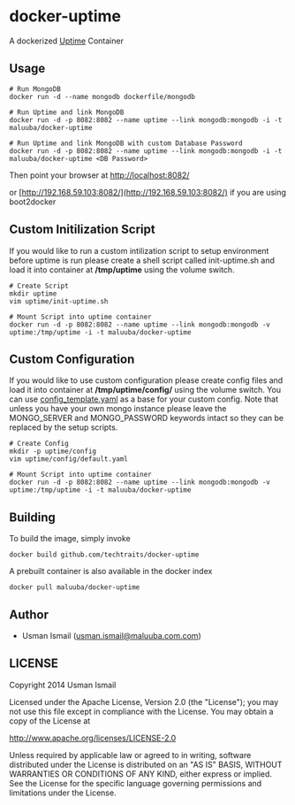 docker-uptime
=============

A dockerized [Uptime](https://github.com/fzaninotto/uptime) Container

## Usage

```
# Run MongoDB
docker run -d --name mongodb dockerfile/mongodb

# Run Uptime and link MongoDB
docker run -d -p 8082:8082 --name uptime --link mongodb:mongodb -i -t maluuba/docker-uptime

# Run Uptime and link MongoDB with custom Database Password
docker run -d -p 8082:8082 --name uptime --link mongodb:mongodb -i -t maluuba/docker-uptime <DB Password>
```
Then point your browser at [http://localhost:8082/](http://localhost:8082/)

or [http://192.168.59.103:8082/](http://192.168.59.103:8082/) if you are using boot2docker

## Custom Initilization Script

If you would like to run a custom intilization script to setup environment before uptime is run please create a shell script called init-uptime.sh and load it into container at __/tmp/uptime__ using the volume switch.

```
# Create Script
mkdir uptime
vim uptime/init-uptime.sh

# Mount Script into uptime container
docker run -d -p 8082:8082 --name uptime --link mongodb:mongodb -v uptime:/tmp/uptime -i -t maluuba/docker-uptime
```

## Custom Configuration

If you would like to use custom configuration please create config files and load it into container at __/tmp/uptime/config/__ using the volume switch. You can use [config_template.yaml](https://github.com/techtraits/docker-uptime/blob/master/config_template.yaml) as a base for your custom config. Note that unless you have your own mongo instance please leave the MONGO_SERVER and MONGO_PASSWORD keywords intact so they can be replaced by the setup scripts. 

```
# Create Config
mkdir -p uptime/config
vim uptime/config/default.yaml

# Mount Script into uptime container
docker run -d -p 8082:8082 --name uptime --link mongodb:mongodb -v uptime:/tmp/uptime -i -t maluuba/docker-uptime
```

## Building

To build the image, simply invoke

    docker build github.com/techtraits/docker-uptime

A prebuilt container is also available in the docker index

    docker pull maluuba/docker-uptime
    
## Author

  * Usman Ismail (<usman.ismail@maluuba.com.com>)

## LICENSE

Copyright 2014 Usman Ismail

Licensed under the Apache License, Version 2.0 (the "License");
you may not use this file except in compliance with the License.
You may obtain a copy of the License at

  http://www.apache.org/licenses/LICENSE-2.0

Unless required by applicable law or agreed to in writing, software
distributed under the License is distributed on an "AS IS" BASIS,
WITHOUT WARRANTIES OR CONDITIONS OF ANY KIND, either express or implied.
See the License for the specific language governing permissions and
limitations under the License.
    
